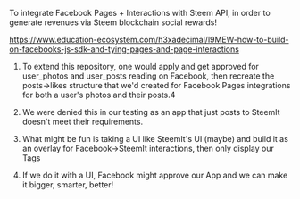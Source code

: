 To integrate Facebook Pages + Interactions with Steem API, in order to generate revenues via Steem blockchain social rewards!


https://www.education-ecosystem.com/h3xadecimal/l9MEW-how-to-build-on-facebooks-js-sdk-and-tying-pages-and-page-interactions


1. To extend this repository, one would apply and get approved for user_photos and user_posts reading on Facebook, then recreate the posts->likes structure that we'd created for Facebook Pages integrations for both a user's photos and their posts.4


2. We were denied this in our testing as an app that just posts to SteemIt doesn't meet their requirements.


3. What might be fun is taking a UI like SteemIt's UI (maybe) and build it as an overlay for Facebook->SteemIt interactions, then only display our Tags


4. If we do it with a UI, Facebook might approve our App and we can make it bigger, smarter, better!